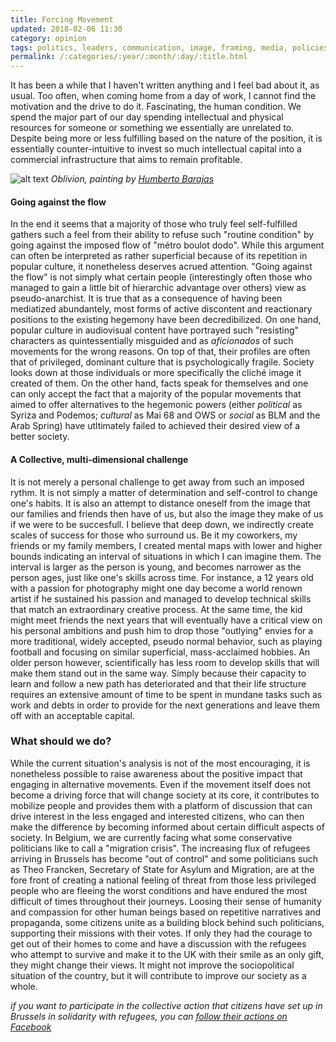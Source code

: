 ```yaml
---
title: Forcing Movement
updated: 2018-02-06 11:30
category: opinion
tags: politics, leaders, communication, image, framing, media, policies
permalink: /:categories/:year/:month/:day/:title.html
---
```


It has been a while that I haven't written anything and I feel bad about it, as usual. 
Too often, when coming home from a day of work, I cannot find the motivation and the drive to do it.
Fascinating, the human condition. We spend the major part of our day spending intellectual and physical resources for someone or something we essentially are unrelated to.
Despite being more or less fulfilling based on the nature of the position, it is essentially counter-intuitive to invest so much intellectual capital into a commercial infrastructure that aims to remain profitable. 

![alt text](http://polegato.me/assets/humberto.jpg 'Oblivion, painting by Humberto Barajas')
_Oblivion, painting by [Humberto Barajas](https://stranger-bot.deviantart.com/)_

#### Going against the flow
In the end it seems that a majority of those who truly feel self-fulfilled gathers such a feel from their ability to refuse such "routine condition" by going against the imposed flow of "métro boulot dodo". While this argument can often be interpreted as rather superficial because of its repetition in popular culture, it nonetheless deserves acrued attention. "Going against the flow" is not simply what certain people (interestingly often those who managed to gain a little bit of hierarchic advantage over others) view as pseudo-anarchist. 
It is true that as a consequence of having been mediatized abundantely, most forms of active discontent and reactionary positions to the existing hegemony have been decredibilized. On one hand, popular culture in audiovisual content have portrayed such "resisting" characters as quintessentially misguided and as _aficionados_ of such movements for the wrong reasons. On top of that, their profiles are often that of privileged, dominant culture that is psychologically fragile. Society looks down at those individuals or more specifically the cliché image it created of them. On the other hand, facts speak for themselves and one can only accept the fact that a majority of the popular movements that aimed to offer alternatives to the hegemonic powers (either *political* as Syriza and Podemos; *cultural* as Mai 68 and OWS or *social* as BLM and the Arab Spring) have utltimately failed to achieved their desired view of a better society. 

#### A Collective, multi-dimensional challenge
It is not merely a personal challenge to get away from such an imposed rythm. It is not simply a matter of determination and self-control to change one's habits. It is also an attempt to distance oneself from the image that our families and friends then have of us, but also the image they make of us if we were to be succesfull. 
I believe that deep down, we indirectly create scales of success for those who surround us. Be it my coworkers, my friends or my family members, I created mental maps with lower and higher bounds indicating an interval of situations in which I can imagine them. The interval is larger as the person is young, and becomes narrower as the person ages, just like one's skills across time. For instance, a 12 years old with a passion for photography might one day become a world renown artist if he sustained his passion and managed to develop technical skills that match an extraordinary creative process. At the same time, the kid might meet friends the next years that will eventually have a critical view on his personal ambitions and push him to drop those "outlying" envies for a more traditional, widely accepted, pseudo normal behavior, such as playing football and focusing on similar superficial, mass-acclaimed hobbies. An older person however, scientifically has less room to develop skills that will make them stand out in the same way. Simply because their capacity to learn and follow a new path has deteriorated and that their life structure requires an extensive amount of time to be spent in mundane tasks such as work and debts in order to provide for the next generations and leave them off with an acceptable capital.

### What should we do?
While the current situation's analysis is not of the most encouraging, it is nonetheless possible to raise awareness about the positive impact that engaging in alternative movements. Even if the movement itself does not become a driving force that will change society at its core, it contributes to mobilize people and provides them with a platform of discussion that can drive interest in the less engaged and interested citizens, who can then make the difference by becoming informed about certain difficult aspects of society. In Belgium, we are currently facing what some conservative politicians like to call a "migration crisis". The increasing flux of refugees arriving in Brussels has become "out of control" and some politicians such as Theo Francken, Secretary of State for Asylum and Migration, are at the fore front of creating a national feeling of threat from those less privileged people who are fleeing the worst conditions and have endured the most difficult of times throughout their journeys. Loosing their sense of humanity and compassion for other human beings based on repetitive narratives and propaganda, some citizens unite as a building block behind such politicians, supporting their missions with their votes. If only they had the courage to get out of their homes to come and have a discussion with the refugees who attempt to survive and make it to the UK with their smile as an only gift, they might change their views. It might not improve the sociopolitical situation of the country, but it will contribute to improve our society as a whole. 

_if you want to participate in the collective action that citizens have set up in Brussels in solidarity with refugees, you can [follow their actions on Facebook](https://www.facebook.com/plateformerefugiesbxl/)_